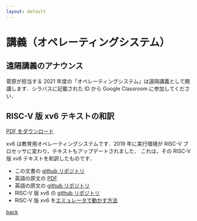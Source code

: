 ```yaml
---
layout: default
---
```


# 講義（オペレーティングシステム）

## 遠隔講義のアナウンス

菅原が担当する 2021 年度の「オペレーティングシステム」は遠隔講義として開講します．シラバスに記載された ID から Google Classroom に参加してください．

## RISC-V 版 xv6 テキストの和訳

[PDF をダウンロード](/fig/xv6-riscv-jpn.pdf)

xv6 は教育用オペレーティングシステムです．2019 年に実行環境が RISC-V プロセッサに変わり，テキストもアップデートされました．
これは，その RISC-V 版 xv6 テキストを和訳したものです．

- この文書の [github リポジトリ](https://github.com/sugawara-bbbb/xv6-riscv-book)
- 英語の原文の [PDF](https://pdos.csail.mit.edu/6.828/2019/xv6/book-riscv-rev0.pdf)
- 英語の原文の [github リポジトリ](https://github.com/mit-pdos/xv6-riscv-book)
- RISC-V 版 xv6 の [github リポジトリ](https://github.com/mit-pdos/xv6-riscv)
- RISC-V 版 xv6 を[エミュレータで動かす方法](https://pdos.csail.mit.edu/6.828/2019/tools.html)

[back](./)
